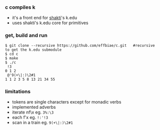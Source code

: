### c compiles k
- it's a front end for [shakti](https://shakti.com/)'s k.edu
- uses shakti's k.edu core for primitives
### get, build and run
```
$ git clone --recursive https://github.com/effbiae/c.git   #recursive to get the k.edu submodule
$ cd c
$ make
$ ./c
 !3
0 1 2
 @'9(+\|:)\2#1
1 1 2 3 5 8 13 21 34 55
```
### limitations
- tokens are single characters except for monadic verbs
- implemented adverbs
 - iterate nf\x  eg. `3%:\3`
 - each  f'x  eg. `!:'!3`
 - scan in a train  eg. `9(+\|:)\2#1`

